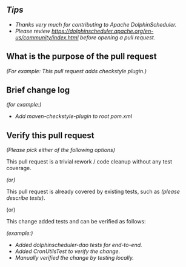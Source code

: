 ## *Tips*
- *Thanks very much for contributing to Apache DolphinScheduler.*
- *Please review https://dolphinscheduler.apache.org/en-us/community/index.html before opening a pull request.*

## What is the purpose of the pull request

*(For example: This pull request adds checkstyle plugin.)*

## Brief change log

*(for example:)*
  - *Add maven-checkstyle-plugin to root pom.xml*

## Verify this pull request

*(Please pick either of the following options)*

This pull request is a trivial rework / code cleanup without any test coverage.

*(or)*

This pull request is already covered by existing tests, such as *(please describe tests)*.

(or)

This change added tests and can be verified as follows:

*(example:)*

  - *Added dolphinscheduler-dao tests for end-to-end.*
  - *Added CronUtilsTest to verify the change.*
  - *Manually verified the change by testing locally.*

